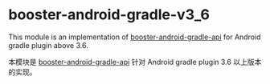 # booster-android-gradle-v3_6

This module is an implementation of [booster-android-gradle-api](../booster-android-gradle-api) for Android gradle plugin above 3.6.

本模块是 [booster-android-gradle-api](../booster-android-gradle-api) 针对 Android gradle plugin 3.6 以上版本的实现。

